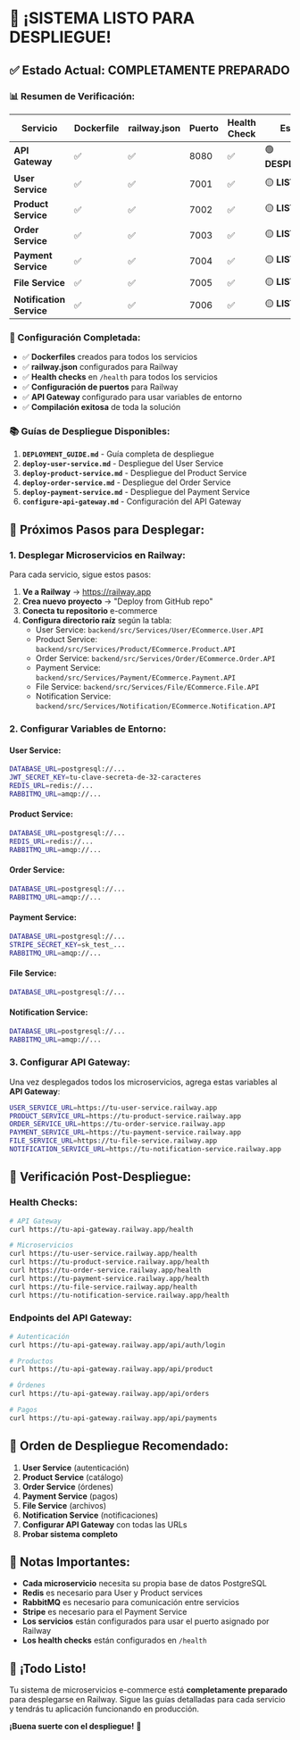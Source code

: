 # 🎉 ¡SISTEMA LISTO PARA DESPLIEGUE!

## ✅ **Estado Actual: COMPLETAMENTE PREPARADO**

### **📊 Resumen de Verificación:**

| Servicio | Dockerfile | railway.json | Puerto | Health Check | Estado |
|----------|------------|--------------|--------|--------------|--------|
| **API Gateway** | ✅ | ✅ | 8080 | ✅ | 🟢 **DESPLEGADO** |
| **User Service** | ✅ | ✅ | 7001 | ✅ | 🟡 **LISTO** |
| **Product Service** | ✅ | ✅ | 7002 | ✅ | 🟡 **LISTO** |
| **Order Service** | ✅ | ✅ | 7003 | ✅ | 🟡 **LISTO** |
| **Payment Service** | ✅ | ✅ | 7004 | ✅ | 🟡 **LISTO** |
| **File Service** | ✅ | ✅ | 7005 | ✅ | 🟡 **LISTO** |
| **Notification Service** | ✅ | ✅ | 7006 | ✅ | 🟡 **LISTO** |

### **🔧 Configuración Completada:**

- ✅ **Dockerfiles** creados para todos los servicios
- ✅ **railway.json** configurados para Railway
- ✅ **Health checks** en `/health` para todos los servicios
- ✅ **Configuración de puertos** para Railway
- ✅ **API Gateway** configurado para usar variables de entorno
- ✅ **Compilación exitosa** de toda la solución

### **📚 Guías de Despliegue Disponibles:**

1. **`DEPLOYMENT_GUIDE.md`** - Guía completa de despliegue
2. **`deploy-user-service.md`** - Despliegue del User Service
3. **`deploy-product-service.md`** - Despliegue del Product Service
4. **`deploy-order-service.md`** - Despliegue del Order Service
5. **`deploy-payment-service.md`** - Despliegue del Payment Service
6. **`configure-api-gateway.md`** - Configuración del API Gateway

## 🚀 **Próximos Pasos para Desplegar:**

### **1. Desplegar Microservicios en Railway:**

Para cada servicio, sigue estos pasos:

1. **Ve a Railway** → https://railway.app
2. **Crea nuevo proyecto** → "Deploy from GitHub repo"
3. **Conecta tu repositorio** e-commerce
4. **Configura directorio raíz** según la tabla:
   - User Service: `backend/src/Services/User/ECommerce.User.API`
   - Product Service: `backend/src/Services/Product/ECommerce.Product.API`
   - Order Service: `backend/src/Services/Order/ECommerce.Order.API`
   - Payment Service: `backend/src/Services/Payment/ECommerce.Payment.API`
   - File Service: `backend/src/Services/File/ECommerce.File.API`
   - Notification Service: `backend/src/Services/Notification/ECommerce.Notification.API`

### **2. Configurar Variables de Entorno:**

#### **User Service:**
```bash
DATABASE_URL=postgresql://...
JWT_SECRET_KEY=tu-clave-secreta-de-32-caracteres
REDIS_URL=redis://...
RABBITMQ_URL=amqp://...
```

#### **Product Service:**
```bash
DATABASE_URL=postgresql://...
REDIS_URL=redis://...
RABBITMQ_URL=amqp://...
```

#### **Order Service:**
```bash
DATABASE_URL=postgresql://...
RABBITMQ_URL=amqp://...
```

#### **Payment Service:**
```bash
DATABASE_URL=postgresql://...
STRIPE_SECRET_KEY=sk_test_...
RABBITMQ_URL=amqp://...
```

#### **File Service:**
```bash
DATABASE_URL=postgresql://...
```

#### **Notification Service:**
```bash
DATABASE_URL=postgresql://...
RABBITMQ_URL=amqp://...
```

### **3. Configurar API Gateway:**

Una vez desplegados todos los microservicios, agrega estas variables al **API Gateway**:

```bash
USER_SERVICE_URL=https://tu-user-service.railway.app
PRODUCT_SERVICE_URL=https://tu-product-service.railway.app
ORDER_SERVICE_URL=https://tu-order-service.railway.app
PAYMENT_SERVICE_URL=https://tu-payment-service.railway.app
FILE_SERVICE_URL=https://tu-file-service.railway.app
NOTIFICATION_SERVICE_URL=https://tu-notification-service.railway.app
```

## 🧪 **Verificación Post-Despliegue:**

### **Health Checks:**
```bash
# API Gateway
curl https://tu-api-gateway.railway.app/health

# Microservicios
curl https://tu-user-service.railway.app/health
curl https://tu-product-service.railway.app/health
curl https://tu-order-service.railway.app/health
curl https://tu-payment-service.railway.app/health
curl https://tu-file-service.railway.app/health
curl https://tu-notification-service.railway.app/health
```

### **Endpoints del API Gateway:**
```bash
# Autenticación
curl https://tu-api-gateway.railway.app/api/auth/login

# Productos
curl https://tu-api-gateway.railway.app/api/product

# Órdenes
curl https://tu-api-gateway.railway.app/api/orders

# Pagos
curl https://tu-api-gateway.railway.app/api/payments
```

## 🎯 **Orden de Despliegue Recomendado:**

1. **User Service** (autenticación)
2. **Product Service** (catálogo)
3. **Order Service** (órdenes)
4. **Payment Service** (pagos)
5. **File Service** (archivos)
6. **Notification Service** (notificaciones)
7. **Configurar API Gateway** con todas las URLs
8. **Probar sistema completo**

## 🚨 **Notas Importantes:**

- **Cada microservicio** necesita su propia base de datos PostgreSQL
- **Redis** es necesario para User y Product services
- **RabbitMQ** es necesario para comunicación entre servicios
- **Stripe** es necesario para el Payment Service
- **Los servicios** están configurados para usar el puerto asignado por Railway
- **Los health checks** están configurados en `/health`

## 🎉 **¡Todo Listo!**

Tu sistema de microservicios e-commerce está **completamente preparado** para desplegarse en Railway. Sigue las guías detalladas para cada servicio y tendrás tu aplicación funcionando en producción.

**¡Buena suerte con el despliegue!** 🚀
